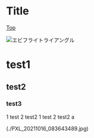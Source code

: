 
# Title

[Top](../index.md)


![エビフライトライアングル]((https://photos.app.goo.gl/tq9Apt3vr36TyH796) "サンプル")

# test1
## test2
### test3
1 test
2 test2
1 test
2 test2
a

(./PXL_20211016_083643489.jpg)